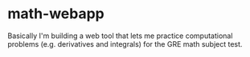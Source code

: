 # math-webapp
Basically I'm building a web tool that lets me practice computational problems (e.g. derivatives and integrals) for the GRE math subject test.
